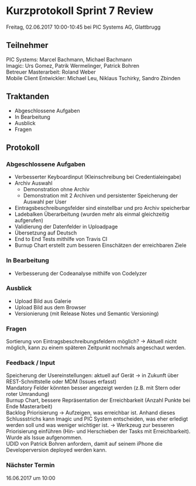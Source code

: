 # Kurzprotokoll Sprint 7 Review

Freitag, 02.06.2017 10:00-10:45 bei PIC Systems AG, Glattbrugg

## Teilnehmer

PIC Systems: Marcel Bachmann, Michael Bachmann  
Imagic: Urs Gomez, Patrik Wermelinger, Patrick Bohren  
Betreuer Masterarbeit: Roland Weber  
Mobile Client Entwickler: Michael Leu, Niklaus Tschirky, Sandro Zbinden

## Traktanden
- Abgeschlossene Aufgaben
- In Bearbeitung
- Ausblick
- Fragen

## Protokoll

### Abgeschlossene Aufgaben
- Verbesserter Keyboardinput (Kleinschreibung bei Credentialeingabe)
- Archiv Auswahl 
	- Demonstration ohne Archiv
	- Demonstration mit 2 Archiven und persistenter Speicherung der Auswahl per User
- Eintragsbeschreibungsfelder sind einstellbar und pro Archiv speicherbar
- Ladebalken Überarbeitung (wurden mehr als einmal gleichzeitig aufgerufen)
- Validierung der Datenfelder in Uploadpage
- Übersetzung auf Deutsch
- End to End Tests mithilfe von Travis CI
- Burnup Chart erstellt zum besseren Einschätzen der erreichbaren Ziele

### In Bearbeitung
- Verbesserung der Codeanalyse mithilfe von Codelyzer

### Ausblick
- Upload Bild aus Galerie
- Upload Bild aus dem Browser
- Versionierung (mit Release Notes und Semantic Versioning)

### Fragen
Sortierung von Eintragsbeschreibungsfeldern möglich? → Aktuell nicht möglich, kann zu einem späteren Zeitpunkt nochmals angeschaut werden.

### Feedback / Input
Speicherung der Usereinstellungen: aktuell auf Gerät → in Zukunft über REST-Schnittstelle oder MDM (Issues erfasst)  
Mandatory Felder könnten besser angezeigt werden (z.B. mit Stern oder roter Umrandung)  
Burnup Chart, bessere Repräsentation der Erreichbarkeit (Anzahl Punkte bei Ende Masterarbeit)  
Backlog Priorisierung → Aufzeigen, was erreichbar ist. Anhand dieses Schlussstrichs kann Imagic und PIC System entscheiden, was eher erledigt werden soll und was weniger wichtiger ist. → Werkzeug zur besseren Priorisierung einführen (Hin- und Herschieben der Tasks mit Erreichbarkeit). Wurde als Issue aufgenommen.  
UDID von Patrick Bohren anfordern, damit auf seinem iPhone die Developerversion deployed werden kann.
### Nächster Termin
16.06.2017 um 10:00
